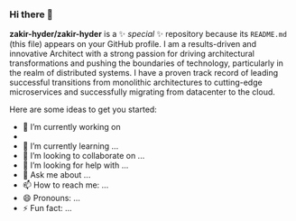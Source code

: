### Hi there 👋


**zakir-hyder/zakir-hyder** is a ✨ _special_ ✨ repository because its `README.md` (this file) appears on your GitHub profile. I am a results-driven and innovative  Architect with a strong passion for driving architectural transformations and pushing the boundaries of technology, particularly in the realm of distributed systems. I have a proven track record of leading successful transitions from monolithic architectures to cutting-edge microservices and successfully migrating from datacenter  to the cloud.


Here are some ideas to get you started:

- 🔭 I’m currently working on 
- 
- 🌱 I’m currently learning ...
- 👯 I’m looking to collaborate on ...
- 🤔 I’m looking for help with ...
- 💬 Ask me about ...
- 📫 How to reach me: ...
- 😄 Pronouns: ...
- ⚡ Fun fact: ...

